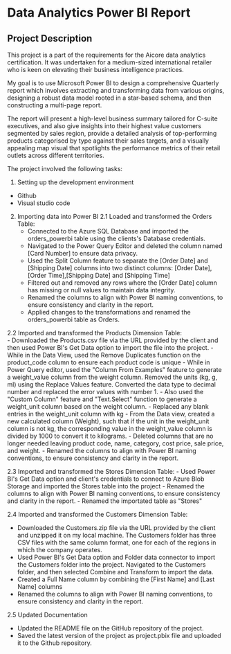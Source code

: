# Data Analytics Power BI Report
## Project Description
This project is a part of the requirements for the Aicore data analytics certification. It was undertaken for a medium-sized international retailer who is keen on elevating their business intelligence practices.

My goal is to use Microsoft Power BI to design a comprehensive Quarterly report which involves extracting and transforming data from various origins, designing a robust data model rooted in a star-based schema, and then constructing a multi-page report.

The report will present a high-level business summary tailored for C-suite executives, and also give insights into their highest value customers segmented by sales region, provide a detailed analysis of top-performing products categorised by type against their sales targets, and a visually appealing map visual that spotlights the performance metrics of their retail outlets across different territories.

The project involved the following tasks:
1. Setting up the development environment
  - Github
  - Visual studio code

2. Importing data into Power BI
  2.1 Loaded and transformed the Orders Table: 
    - Connected to the Azure SQL Database and imported the orders_powerbi table using the clients's Database credentials.
    - Navigated to the Power Query Editor and deleted the column named [Card Number] to ensure data privacy.
    - Used the Split Column feature to separate the [Order Date] and [Shipping Date] columns into two distinct columns: [Order Date], [Order Time],[Shipping Date] and [Shipping Time]
    - Filtered out and removed any rows where the [Order Date] column has missing or null values to maintain data integrity.
    - Renamed the columns to align with Power BI naming conventions, to ensure consistency and clarity in the report.
    - Applied changes to the transformations and renamed the orders_powerbi table as Orders.

  2.2 Imported and transformed the Products Dimension Table:  
    - Downloaded the Products.csv file via the URL provided by the client and then used Power BI's Get Data option to import the file into the project.
    - While in the Data View, used the Remove Duplicates function on the product_code column to ensure each product code is unique
    - While in Power Query editor, used the "Column From Examples" feature to generate a weight_value column from the weight column. Removed the units (kg, g, ml) using the Replace Values feature. Converted the data type to decimal number and replaced the error values with number 1.
    - Also used the "Custom Column" feature and "Text.Select" function to generate a weight_unit column based on the weight column.
    - Replaced any blank entries in the weight_unit column with kg
    - From the Data view, created a new calculated column (Weight), such that if the unit in the weight_unit column is not kg, the corresponding value in the weight_value column is divided by 1000 to convert it to kilograms.
    - Deleted columns that are no longer needed leaving product code, name, category, cost price, sale price, and weight.
    - Renamed the columns to align with Power BI naming conventions, to ensure consistency and clarity in the report.

  2.3 Imported and transformed the Stores Dimension Table:
    - Used Power BI's Get Data option and client's credentials to connect to Azure Blob Storage and imported the Stores table into the project
    - Renamed the columns to align with Power BI naming conventions, to ensure consistency and clarity in the report.
    - Renamed the importated table as "Stores"

  2.4 Imported and transformed the Customers Dimension Table:
  - Downloaded the Customers.zip file via the URL provided by the client and unzipped it on my local machine. The Customers folder has three CSV files with the same column format, one for each of the regions in which the company operates.
  - Used Power BI's Get Data option and Folder data connector to import the Customers folder into the project. Navigated to the Customers folder, and then selected Combine and Transform to import the data.
  - Created a Full Name column by combining the [First Name] and [Last Name] columns
  - Renamed the columns to align with Power BI naming conventions, to ensure consistency and clarity in the report.

  2.5 Updated Documentation
   - Updated the README file on the GitHub repository of the project.
   - Saved the latest version of the project as project.pbix file and uploaded it to the Github repository.